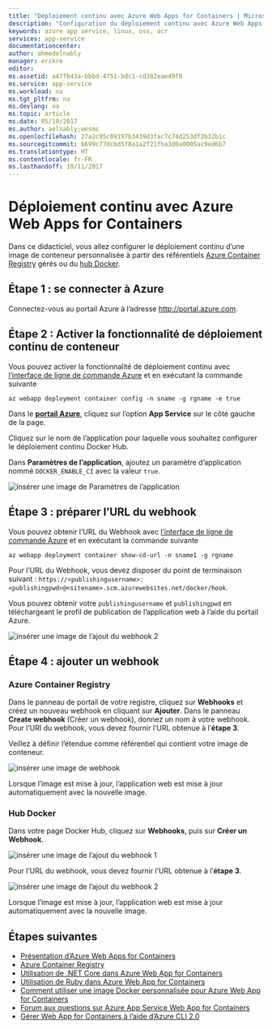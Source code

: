 ```yaml
---
title: "Déploiement continu avec Azure Web Apps for Containers | Microsoft Docs"
description: "Configuration du déploiement continu avec Azure Web Apps for Containers."
keywords: azure app service, linux, oss, acr
services: app-service
documentationcenter: 
author: ahmedelnably
manager: erikre
editor: 
ms.assetid: a47fb43a-bbbd-4751-bdc1-cd382eae49f8
ms.service: app-service
ms.workload: na
ms.tgt_pltfrm: na
ms.devlang: na
ms.topic: article
ms.date: 05/10/2017
ms.author: aelnably;wesmc
ms.openlocfilehash: 27a2c95c09197b3439d3fac7c74d253df2b32b1c
ms.sourcegitcommit: 6699c77dcbd5f8a1a2f21fba3d0a0005ac9ed6b7
ms.translationtype: HT
ms.contentlocale: fr-FR
ms.lasthandoff: 10/11/2017
---
```

# <a name="continuous-deployment-with-azure-web-app-for-containers"></a>Déploiement continu avec Azure Web Apps for Containers

Dans ce didacticiel, vous allez configurer le déploiement continu d’une image de conteneur personnalisée à partir des référentiels [Azure Container Registry](https://azure.microsoft.com/en-us/services/container-registry/) gérés ou du [hub Docker](https://hub.docker.com).

## <a name="step-1---sign-in-to-azure"></a>Étape 1 : se connecter à Azure

Connectez-vous au portail Azure à l’adresse http://portal.azure.com.

## <a name="step-2---enable-container-continuous-deployment-feature"></a>Étape 2 : Activer la fonctionnalité de déploiement continu de conteneur

Vous pouvez activer la fonctionnalité de déploiement continu avec [l’interface de ligne de commande Azure](https://docs.microsoft.com/en-us/cli/azure/install-azure-cli) et en exécutant la commande suivante

```azurecli-interactive
az webapp deployment container config -n sname -g rgname -e true
``` 

Dans le **[portail Azure](https://portal.azure.com/)**, cliquez sur l’option **App Service** sur le côté gauche de la page.

Cliquez sur le nom de l’application pour laquelle vous souhaitez configurer le déploiement continu Docker Hub.

Dans **Paramètres de l’application**, ajoutez un paramètre d’application nommé `DOCKER_ENABLE_CI` avec la valeur `true`.

![insérer une image de Paramètres de l’application](./media/app-service-webapp-service-linux-ci-cd/step2.png)

## <a name="step-3---prepare-webhook-url"></a>Étape 3 : préparer l’URL du webhook

Vous pouvez obtenir l’URL du Webhook avec [l’interface de ligne de commande Azure](https://docs.microsoft.com/en-us/cli/azure/install-azure-cli) et en exécutant la commande suivante

```azurecli-interactive
az webapp deployment container show-cd-url -n sname1 -g rgname
``` 

Pour l’URL du Webhook, vous devez disposer du point de terminaison suivant : `https://<publishingusername>:<publishingpwd>@<sitename>.scm.azurewebsites.net/docker/hook`.

Vous pouvez obtenir votre `publishingusername` et `publishingpwd` en téléchargeant le profil de publication de l’application web à l’aide du portail Azure.

![insérer une image de l’ajout du webhook 2](./media/app-service-webapp-service-linux-ci-cd/step3-3.png)

## <a name="step-4---add-a-web-hook"></a>Étape 4 : ajouter un webhook

### <a name="azure-container-registry"></a>Azure Container Registry

Dans le panneau de portail de votre registre, cliquez sur **Webhooks** et créez un nouveau webhook en cliquant sur **Ajouter**. Dans le panneau **Create webhook** (Créer un webhook), donnez un nom à votre webhook. Pour l’URI du webhook, vous devez fournir l’URL obtenue à l’**étape 3**.

Veillez à définir l’étendue comme référentiel qui contient votre image de conteneur.

![insérer une image de webhook](./media/app-service-webapp-service-linux-ci-cd/step3ACRWebhook-1.png)

Lorsque l’image est mise à jour, l’application web est mise à jour automatiquement avec la nouvelle image.

### <a name="docker-hub"></a>Hub Docker

Dans votre page Docker Hub, cliquez sur **Webhooks**, puis sur **Créer un Webhook**.

![insérer une image de l’ajout du webhook 1](./media/app-service-webapp-service-linux-ci-cd/step3-1.png)

Pour l’URL du webhook, vous devez fournir l’URL obtenue à l’**étape 3**.

![insérer une image de l’ajout du webhook 2](./media/app-service-webapp-service-linux-ci-cd/step3-2.png)

Lorsque l’image est mise à jour, l’application web est mise à jour automatiquement avec la nouvelle image.

## <a name="next-steps"></a>Étapes suivantes

* [Présentation d’Azure Web Apps for Containers](./app-service-linux-intro.md)
* [Azure Container Registry](https://azure.microsoft.com/en-us/services/container-registry/)
* [Utilisation de .NET Core dans Azure Web App for Containers](quickstart-dotnetcore.md)
* [Utilisation de Ruby dans Azure Web App for Containers](quickstart-ruby.md)
* [Comment utiliser une image Docker personnalisée pour Azure Web App for Containers](quickstart-custom-docker-image.md)
* [Forum aux questions sur Azure App Service Web App for Containers](./app-service-linux-faq.md) 
* [Gérer Web App for Containers à l’aide d’Azure CLI 2.0](./app-service-linux-cli.md)
